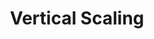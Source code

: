 ---
title: Vertical Scaling
menu:
  docs_{{ .version }}:
    identifier: ch-vertical-scaling
    name: Vertical Scaling
    parent: ch-scaling
    weight: 20
menu_name: docs_{{ .version }}
---